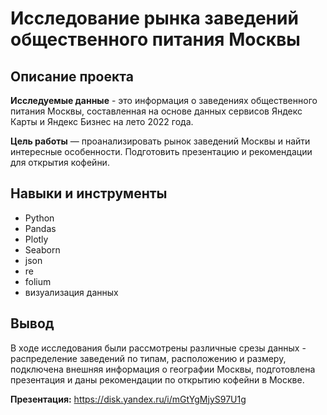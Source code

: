 # Исследование рынка заведений общественного питания Москвы

## Описание проекта 

**Исследуемые данные** - это информация о заведениях общественного питания Москвы, составленная на основе данных сервисов Яндекс Карты и Яндекс Бизнес на лето 2022 года.

**Цель работы** — проанализировать рынок заведений Москвы и найти интересные особенности. Подготовить презентацию и рекомендации для открытия кофейни. 

## Навыки и инструменты

- Python
- Pandas
- Plotly
- Seaborn
- json
- re
- folium
- визуализация данных

## Вывод 

В ходе исследования были рассмотрены различные срезы данных - распределение заведений по типам, расположению и размеру, подключена внешняя информация о географии Москвы, подготовлена презентация и даны рекомендации по открытию кофейни в Москве.

**Презентация:** https://disk.yandex.ru/i/mGtYgMjyS97U1g






